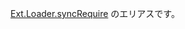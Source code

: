 <a href="#!/api/Ext.Loader-method-syncRequire" rel="Ext.Loader-method-syncRequire" class="docClass">Ext.Loader.syncRequire</a>
のエリアスです。
